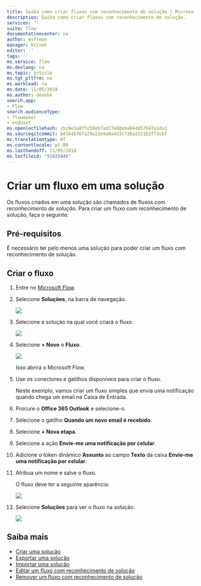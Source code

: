 ```yaml
---
title: Saiba como criar fluxos com reconhecimento de solução | Microsoft Docs
description: Saiba como criar fluxos com reconhecimento de solução.
services: ''
suite: flow
documentationcenter: na
author: msftman
manager: kvivek
editor: ''
tags: ''
ms.service: flow
ms.devlang: na
ms.topic: article
ms.tgt_pltfrm: na
ms.workload: na
ms.date: 11/05/2018
ms.author: deonhe
search.app:
- Flow
search.audienceType:
- flowmaker
- enduser
ms.openlocfilehash: cbc6e3a8ffe50eb7ad27e80eba044957647a1da3
ms.sourcegitcommit: b41b45f6fa29a22e9a9a4d3c726a2321b2ff3cbf
ms.translationtype: HT
ms.contentlocale: pt-BR
ms.lasthandoff: 11/05/2018
ms.locfileid: "51025446"
---
```

# <a name="create-a-flow-in-a-solution"></a>Criar um fluxo em uma solução

Os fluxos criados em uma solução são chamados de fluxos com *reconhecimento de solução*. Para criar um fluxo com reconhecimento de solução, faça o seguinte:

## <a name="prerequisites"></a>Pré-requisitos

É necessário ter pelo menos uma solução para poder criar um fluxo com reconhecimento de solução.

## <a name="create-the-flow"></a>Criar o fluxo 

1. Entre no [Microsoft Flow](https://flow.microsoft.com).
1. Selecione **Soluções**, na barra de navegação.

   ![](./media/create-flow-solution/select-solutions-from-left-nav.png)

1. Selecione a solução na qual você criará o fluxo.

   ![](./media/create-flow-solution/new-solution-created.png)

1. Selecione **+ Novo** e **Fluxo**.

   ![](./media/create-flow-solution/select-new-flow.png)

   Isso abrirá o Microsoft Flow.

1. Use os conectores e gatilhos disponíveis para criar o fluxo.

   Neste exemplo, vamos criar um fluxo simples que envia uma notificação quando chega um email na Caixa de Entrada.
1. Procure o **Office 365 Outlook** e selecione-o.
1. Selecione o gatilho **Quando um novo email é recebido**.
1. Selecione **+ Nova etapa**.
1. Selecione a ação **Envie-me uma notificação por celular**.
1. Adicione o token dinâmico **Assunto** ao campo **Texto** da caixa **Envie-me uma notificação por celular**.
1. Atribua um nome e salve o fluxo.

   O fluxo deve ter a seguinte aparência:

   ![](./media/create-flow-solution/new-email-notification-flow.png)
   
1. Selecione **Soluções** para ver o fluxo na solução:

   ![](./media/create-flow-solution/new-flow-inside-solution.png)

## <a name="learn-more"></a>Saiba mais

* [Criar uma solução](./overview-solution-flows.md)
* [Exportar uma solução](./export-flow-solution.md)
* [Importar uma solução](./import-flow-solution.md)
* [Editar um fluxo com reconhecimento de solução](./edit-solution-aware-flow.md)
* [Remover um fluxo com reconhecimento de solução](./remove-solution-aware-flow.md)
